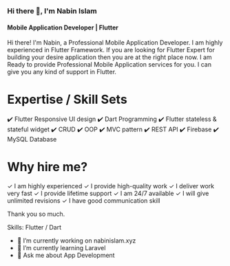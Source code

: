 ### Hi there 👋, I'm Nabin Islam
#### Mobile Application Developer | Flutter


Hi there!
I'm Nabin, a Professional Mobile Application Developer. I am highly experienced in Flutter Framework. If you are looking for Flutter Expert for building your desire application then you are at the right place now. I am Ready to provide Professional Mobile Application services for you. I can give you any kind of support in Flutter.


Expertise / Skill Sets
=
✔️ Flutter Responsive UI design
✔️ Dart Programming
✔️ Flutter stateless & stateful widget
✔️ CRUD
✔️ OOP
✔️ MVC pattern
✔️ REST API
✔️ Firebase
✔️ MySQL Database

Why hire me?
=
✓ I am highly experienced
✓ I provide high-quality work
✓ I deliver work very fast
✓ I provide lifetime support
✓ I am 24/7 available
✓ I will give unlimited revisions
✓ I have good communication skill

Thank you so much.

Skills: Flutter / Dart

- 🔭 I’m currently working on nabinislam.xyz 
- 🌱 I’m currently learning Laravel 
- 💬 Ask me about App Development
